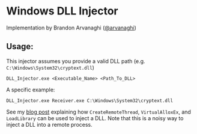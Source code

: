# Windows DLL Injector

Implementation by Brandon Arvanaghi ([@arvanaghi](https://twitter.com/arvanaghi))

## Usage:

This injector assumes you provide a valid DLL path (e.g. `C:\Windows\System32\cryptext.dll`)

    DLL_Injector.exe <Executable_Name> <Path_To_DLL>

A specific example:

    DLL_Injector.exe Receiver.exe C:\Windows\System32\cryptext.dll

See my [blog post](https://arvanaghi.com/blog/dll-injection-using-loadlibrary-in-C/) explaining how `CreateRemoteThread`, `VirtualAlloxEx`, and `LoadLibrary` can be used to inject a DLL. Note that this is a noisy way to inject a DLL into a remote process.



